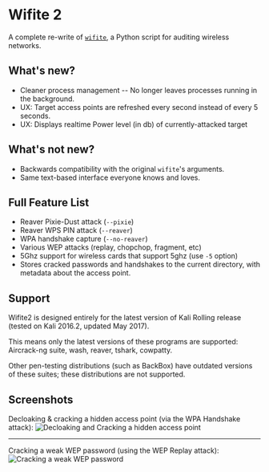 Wifite 2
========
A complete re-write of [`wifite`](https://github.com/derv82/wifite), a Python script for auditing wireless networks.

What's new?
-----------
* Cleaner process management -- No longer leaves processes running in the background.
* UX: Target access points are refreshed every second instead of every 5 seconds.
* UX: Displays realtime Power level (in db) of currently-attacked target

What's not new?
---------------
* Backwards compatibility with the original `wifite`'s arguments.
* Same text-based interface everyone knows and loves.

Full Feature List
-----------------
* Reaver Pixie-Dust attack (`--pixie`)
* Reaver WPS PIN attack (`--reaver`)
* WPA handshake capture (`--no-reaver`)
* Various WEP attacks (replay, chopchop, fragment, etc)
* 5Ghz support for wireless cards that support 5ghz (use `-5` option)
* Stores cracked passwords and handshakes to the current directory, with metadata about the access point.

Support
-------
Wifite2 is designed entirely for the latest version of Kali Rolling release (tested on Kali 2016.2, updated May 2017).

This means only the latest versions of these programs are supported: Aircrack-ng suite, wash, reaver, tshark, cowpatty.

Other pen-testing distributions (such as BackBox) have outdated versions of these suites; these distributions are not supported.

Screenshots
-----------

Decloaking & cracking a hidden access point (via the WPA Handshake attack):
![Decloaking and Cracking a hidden access point](http://i.imgur.com/MTMwSzM.gif)

-------------

Cracking a weak WEP password (using the WEP Replay attack):
![Cracking a weak WEP password](http://i.imgur.com/VIeltx9.gif)
